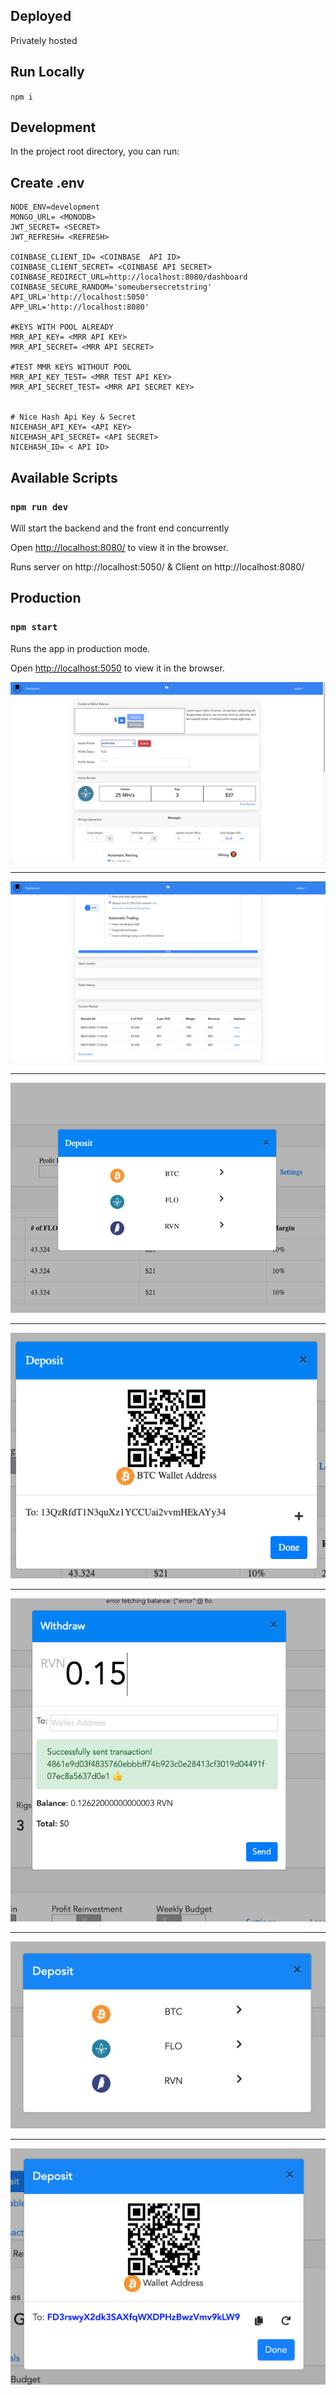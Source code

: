 ## Deployed
Privately hosted

## Run Locally 
`npm i`

## Development
In the project root directory, you can run:

## Create .env
```
NODE_ENV=development
MONGO_URL= <MONODB>
JWT_SECRET= <SECRET>
JWT_REFRESH= <REFRESH>

COINBASE_CLIENT_ID= <COINBASE  API ID>
COINBASE_CLIENT_SECRET= <COINBASE API SECRET>
COINBASE_REDIRECT_URL=http://localhost:8080/dashboard
COINBASE_SECURE_RANDOM='someubersecretstring'
API_URL='http://localhost:5050'
APP_URL='http://localhost:8080'

#KEYS WITH POOL ALREADY
MRR_API_KEY= <MRR API KEY>
MRR_API_SECRET= <MRR API SECRET>

#TEST MMR KEYS WITHOUT POOL
MRR_API_KEY_TEST= <MRR TEST API KEY>
MRR_API_SECRET_TEST= <MRR API SECRET KEY>


# Nice Hash Api Key & Secret
NICEHASH_API_KEY= <API KEY>
NICEHASH_API_SECRET= <API SECRET>
NICEHASH_ID= < API ID>
```
## Available Scripts

### `npm run dev`

Will start the backend and the front end concurrently

Open [http://localhost:8080/]([http://localhost:8080/]) to view it in the browser.

Runs server on http://localhost:5050/ & Client on http://localhost:8080/

## Production

### `npm start`

Runs the app in production mode.<br />

Open [http://localhost:5050](http://localhost:5050) to view it in the browser.

![Project Screenshot ](/images/screenshot1.png)

_________________

![Project Screenshot ](/images/screenshot2.png)

_________________

![Project Screenshot ](/images/screenshot3.png)

_________________

![Project Screenshot ](/images/screenshot4.png)

_________________

![Project Screenshot ](/images/screenshot5.png)

_________________

![Project Screenshot ](/images/screenshot6.png)

_________________

![Project Screenshot ](/images/screenshot8.png)
